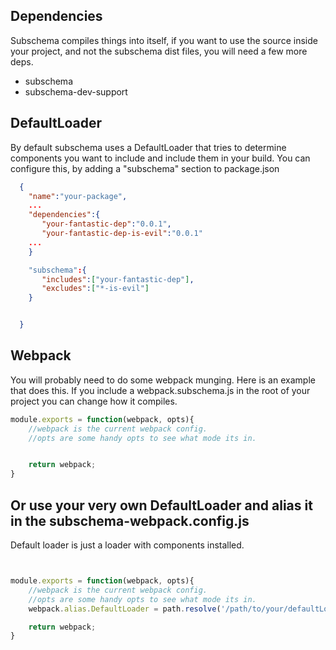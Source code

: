 
## Dependencies
Subschema compiles things into itself, if you want to use the source inside your project, and not the subschema dist files, you will need a few more deps.
* subschema
* subschema-dev-support

## DefaultLoader
By default subschema uses a DefaultLoader that tries to determine components you
want to include and include them in your build. You can configure this, by adding
a "subschema" section to package.json


```json
  {
    "name":"your-package",
    ...
    "dependencies":{
       "your-fantastic-dep":"0.0.1",
       "your-fantastic-dep-is-evil":"0.0.1"
    ...
    }

    "subschema":{
       "includes":["your-fantastic-dep"],
       "excludes":["*-is-evil"]
    }


  }

```

## Webpack
You will probably need to do some webpack munging.
Here is an example that does this.
If you include a webpack.subschema.js in the root of your project you can change how it compiles.

```js
module.exports = function(webpack, opts){
    //webpack is the current webpack config.
    //opts are some handy opts to see what mode its in.


    return webpack;
}


```

## Or use your very own DefaultLoader and alias it in the subschema-webpack.config.js
Default loader is just a loader with components installed.

```js


module.exports = function(webpack, opts){
    //webpack is the current webpack config.
    //opts are some handy opts to see what mode its in.
    webpack.alias.DefaultLoader = path.resolve('/path/to/your/defaultLoader';

    return webpack;
}
```




